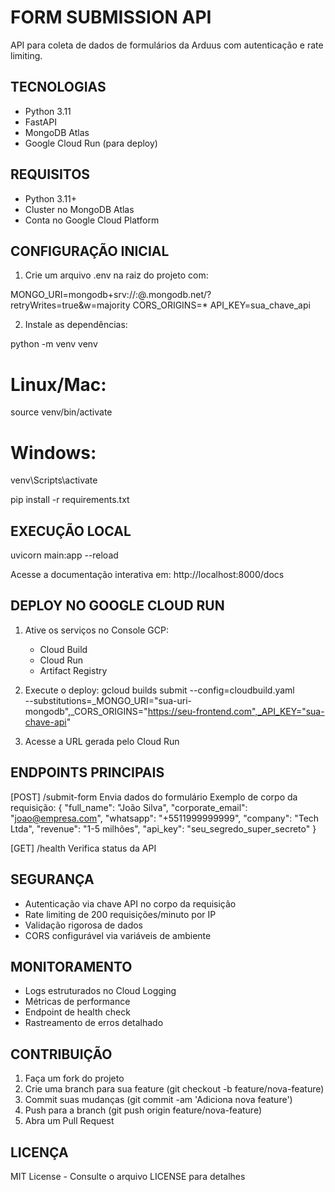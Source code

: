 FORM SUBMISSION API
===================

API para coleta de dados de formulários da Arduus com autenticação e rate limiting.

TECNOLOGIAS
-----------
- Python 3.11
- FastAPI
- MongoDB Atlas
- Google Cloud Run (para deploy)

REQUISITOS
----------
- Python 3.11+
- Cluster no MongoDB Atlas
- Conta no Google Cloud Platform

CONFIGURAÇÃO INICIAL
--------------------

1. Crie um arquivo .env na raiz do projeto com:

MONGO_URI=mongodb+srv://<usuario>:<senha>@<cluster>.mongodb.net/?retryWrites=true&w=majority
CORS_ORIGINS=*
API_KEY=sua_chave_api

2. Instale as dependências:

python -m venv venv

# Linux/Mac:
source venv/bin/activate

# Windows:
venv\Scripts\activate

pip install -r requirements.txt

EXECUÇÃO LOCAL
--------------
uvicorn main:app --reload

Acesse a documentação interativa em:
http://localhost:8000/docs

DEPLOY NO GOOGLE CLOUD RUN
--------------------------
1. Ative os serviços no Console GCP:
   - Cloud Build
   - Cloud Run
   - Artifact Registry

2. Execute o deploy:
gcloud builds submit --config=cloudbuild.yaml \
  --substitutions=_MONGO_URI="sua-uri-mongodb",_CORS_ORIGINS="https://seu-frontend.com",_API_KEY="sua-chave-api"

3. Acesse a URL gerada pelo Cloud Run

ENDPOINTS PRINCIPAIS
--------------------

[POST] /submit-form
Envia dados do formulário
Exemplo de corpo da requisição:
{
  "full_name": "João Silva",
  "corporate_email": "joao@empresa.com",
  "whatsapp": "+5511999999999",
  "company": "Tech Ltda",
  "revenue": "1-5 milhões",
  "api_key": "seu_segredo_super_secreto"
}

[GET] /health
Verifica status da API

SEGURANÇA
---------
- Autenticação via chave API no corpo da requisição
- Rate limiting de 200 requisições/minuto por IP
- Validação rigorosa de dados
- CORS configurável via variáveis de ambiente

MONITORAMENTO
-------------
- Logs estruturados no Cloud Logging
- Métricas de performance
- Endpoint de health check
- Rastreamento de erros detalhado

CONTRIBUIÇÃO
------------
1. Faça um fork do projeto
2. Crie uma branch para sua feature (git checkout -b feature/nova-feature)
3. Commit suas mudanças (git commit -am 'Adiciona nova feature')
4. Push para a branch (git push origin feature/nova-feature)
5. Abra um Pull Request

LICENÇA
-------
MIT License - Consulte o arquivo LICENSE para detalhes
